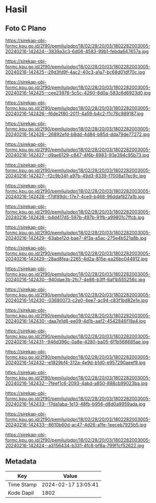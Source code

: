 # Hasil

## Foto C Plano

https://sirekap-obj-formc.kpu.go.id/2f90/pemilu/pdpr/18/02/28/20/03/1802282003005-20240216-142424--3839a3c3-6d06-4583-99b1-febda647657a.jpg

https://sirekap-obj-formc.kpu.go.id/2f90/pemilu/pdpr/18/02/28/20/03/1802282003005-20240216-142425--29d3fd9f-4ac2-40c3-a1a7-bc68d01df70c.jpg

https://sirekap-obj-formc.kpu.go.id/2f90/pemilu/pdpr/18/02/28/20/03/1802282003005-20240216-142425--cee23976-5c5c-4260-8d0a-583c6d6923d0.jpg

https://sirekap-obj-formc.kpu.go.id/2f90/pemilu/pdpr/18/02/28/20/03/1802282003005-20240216-142426--f6de2f80-2011-4a59-b4c2-f1c76c989187.jpg

https://sirekap-obj-formc.kpu.go.id/2f90/pemilu/pdpr/18/02/28/20/03/1802282003005-20240216-142426--26892efd-b8dd-4d84-b85d-dda79de77272.jpg

https://sirekap-obj-formc.kpu.go.id/2f90/pemilu/pdpr/18/02/28/20/03/1802282003005-20240216-142427--d9ae6129-c847-4f6b-8983-93e394c95b73.jpg

https://sirekap-obj-formc.kpu.go.id/2f90/pemilu/pdpr/18/02/28/20/03/1802282003005-20240216-142427--f2c9b34f-a97b-49d3-8339-f7008a17ec9c.jpg

https://sirekap-obj-formc.kpu.go.id/2f90/pemilu/pdpr/18/02/28/20/03/1802282003005-20240216-142428--f7df89dc-17e7-4ce9-b468-96ddaf827a1b.jpg

https://sirekap-obj-formc.kpu.go.id/2f90/pemilu/pdpr/18/02/28/20/03/1802282003005-20240216-142428--b4d417d5-597b-497b-91fb-a99801c7ffcb.jpg

https://sirekap-obj-formc.kpu.go.id/2f90/pemilu/pdpr/18/02/28/20/03/1802282003005-20240216-142429--63abe12d-bae7-4f3a-a5ac-275e4b521a8b.jpg

https://sirekap-obj-formc.kpu.go.id/2f90/pemilu/pdpr/18/02/28/20/03/1802282003005-20240216-142429--28ad8fea-2265-4d2a-815e-ea26bc044912.jpg

https://sirekap-obj-formc.kpu.go.id/2f90/pemilu/pdpr/18/02/28/20/03/1802282003005-20240216-142430--940dae3b-2fc7-4e86-b3ff-6af1b555256c.jpg

https://sirekap-obj-formc.kpu.go.id/2f90/pemilu/pdpr/18/02/28/20/03/1802282003005-20240216-142430--03680073-c2e0-4ee7-ac94-c83f1bd82e1e.jpg

https://sirekap-obj-formc.kpu.go.id/2f90/pemilu/pdpr/18/02/28/20/03/1802282003005-20240216-142430--daa7e1d6-ee09-4d1b-aaf2-4542846f19a4.jpg

https://sirekap-obj-formc.kpu.go.id/2f90/pemilu/pdpr/18/02/28/20/03/1802282003005-20240216-142431--946d396c-0a8e-4280-ba05-6f1b566685ae.jpg

https://sirekap-obj-formc.kpu.go.id/2f90/pemilu/pdpr/18/02/28/20/03/1802282003005-20240216-142432--e1829bf4-312a-4e9d-b1d0-e957290aeef9.jpg

https://sirekap-obj-formc.kpu.go.id/2f90/pemilu/pdpr/18/02/28/20/03/1802282003005-20240216-142432--7feef1c6-2093-4abd-a850-888cb99023ba.jpg

https://sirekap-obj-formc.kpu.go.id/2f90/pemilu/pdpr/18/02/28/20/03/1802282003005-20240216-142433--17da1aba-1e13-48fb-b956-d8d0a9959ada.jpg

https://sirekap-obj-formc.kpu.go.id/2f90/pemilu/pdpr/18/02/28/20/03/1802282003005-20240216-142433--8610b60d-ac47-4d26-a1fe-1eeceb7925b5.jpg

https://sirekap-obj-formc.kpu.go.id/2f90/pemilu/pdpr/18/02/28/20/03/1802282003005-20240216-142424--a3156434-b331-4fc8-bf8a-799f1cf52622.jpg


## Metadata

| Key        | Value               |
| ---------- | ------------------- |
| Time Stamp | 2024-02-17 13:05:41 |
| Kode Dapil | 1802                |



